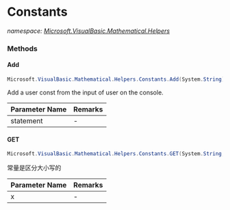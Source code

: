﻿# Constants
_namespace: <a href="#" onClick="load('/docs/Microsoft.VisualBasic.Mathematical.Helpers/index.md')">Microsoft.VisualBasic.Mathematical.Helpers</a>_





### Methods

#### Add
```csharp
Microsoft.VisualBasic.Mathematical.Helpers.Constants.Add(System.String)
```
Add a user const from the input of user on the console.

|Parameter Name|Remarks|
|--------------|-------|
|statement|-|


#### GET
```csharp
Microsoft.VisualBasic.Mathematical.Helpers.Constants.GET(System.String,System.Boolean@)
```
常量是区分大小写的

|Parameter Name|Remarks|
|--------------|-------|
|x|-|



